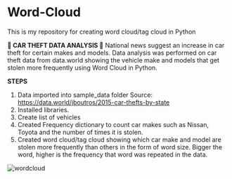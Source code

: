 # Word-Cloud
This is my repository for creating word cloud/tag cloud in Python 


**🚙 CAR THEFT DATA ANALYSIS 🚙**
National news suggest an increase in car theft for certain makes and models. Data analysis was performed on car theft data from data.world showing the vehicle make and models that get stolen more frequently using Word Cloud in Python.

**STEPS**
1. Data imported into sample_data folder Source: https://data.world/jboutros/2015-car-thefts-by-state
2. Installed libraries.
3. Create list of vehicles
4. Created Frequency dictionary to count car makes such as Nissan, Toyota and the number of times it is stolen.
5. Created word cloud/tag cloud showing which car make and model are stolen more frequently than others in the form of word size. Bigger the word, higher is the frequency that word was repeated in the data.

![wordcloud](https://user-images.githubusercontent.com/85574461/205789922-71c67d36-478c-45c6-9b24-244ef61bda65.png)
